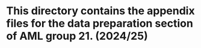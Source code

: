 # This directory contains the appendix files for the data preparation section of AML group 21. (2024/25)
